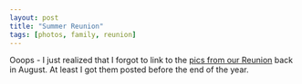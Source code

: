 ```yaml
---
layout: post
title: "Summer Reunion"
tags: [photos, family, reunion]
---
```


Ooops - I just realized that I forgot to link to the [pics from our Reunion](http://kurup.org/photo/album?album_id=7436) back in August. At least I got them posted before the end of the year.
